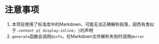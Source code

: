 # 注意事项
1. 本项目使用了标准库中的Markdown，可能无法正确解析段落，因而有类似于`.content p{ display:inline; }`的声明
2. `generate`函数会调用`@info`，在Markdown文件解析失败时调用`@error`
